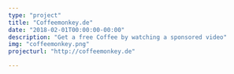 ```yaml
---
type: "project"
title: "Coffeemonkey.de"
date: "2018-02-01T00:00:00-00:00"
description: "Get a free Coffee by watching a sponsored video"
img: "coffeemonkey.png"
projecturl: "http://coffeemonkey.de"

---
```


